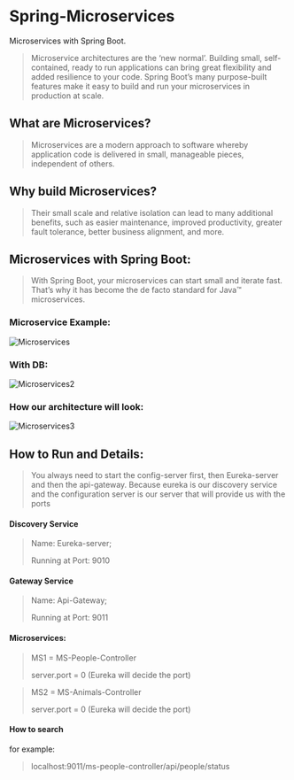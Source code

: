 # Spring-Microservices
Microservices with Spring Boot.

>Microservice architectures are the ‘new normal’. Building small, self-contained, ready to run applications can bring great flexibility and added resilience to your code. Spring Boot’s many purpose-built features make it easy to build and run your microservices in production at scale.

## What are Microservices?
> Microservices are a modern approach to software whereby application code is delivered in small, manageable pieces, independent of others.

## Why build Microservices?
> Their small scale and relative isolation can lead to many additional benefits, such as easier maintenance, improved productivity, greater fault tolerance, better business alignment, and more.

## Microservices with Spring Boot:
> With Spring Boot, your microservices can start small and iterate fast. That’s why it has become the de facto standard for Java™ microservices.

### Microservice Example:
![Microservices](https://raw.githubusercontent.com/patricksilva1/Spring-Microservices/perf/architecture/Microservices.png)

### With DB:
![Microservices2](https://raw.githubusercontent.com/patricksilva1/Spring-Microservices/perf/architecture/Microservices2.png)

### How our architecture will look:

![Microservices3](https://raw.githubusercontent.com/patricksilva1/Spring-Microservices/perf/architecture/Microservices3.png)

## How to Run and Details:
> You always need to start the config-server first, then Eureka-server and then the api-gateway. Because eureka is our discovery service and the configuration server is our server that will provide us with the ports
 
#### Discovery Service
> Name: Eureka-server; 
>
> Running at Port: 9010

#### Gateway Service
> Name: Api-Gateway;
> 
>  Running at Port: 9011

#### Microservices:
> MS1 = MS-People-Controller
>
> server.port = 0 (Eureka will decide the port)

> MS2 = MS-Animals-Controller
>
> server.port = 0 (Eureka will decide the port)

#### How to search 
  
for example: 

> localhost:9011/ms-people-controller/api/people/status 